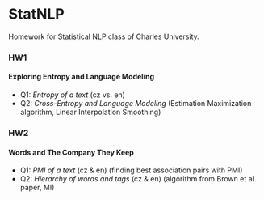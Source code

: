 # StatNLP
Homework for Statistical NLP class of Charles University.

### HW1

#### Exploring Entropy and Language Modeling

- Q1: *Entropy of a text* (cz vs. en)
- Q2: *Cross-Entropy and Language Modeling* (Estimation Maximization algorithm, Linear Interpolation Smoothing)


### HW2

#### Words and The Company They Keep

- Q1: *PMI of a text* (cz & en) (finding best association pairs with PMI)
- Q2: *Hierarchy of words and tags* (cz & en) (algorithm from Brown et al. paper, MI)
